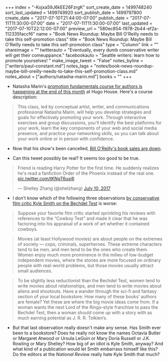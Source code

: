 +++
index = "-Kojxa59J6kEE26FzrgK"
sort_create_date = 1499748240
sort_last_updated = 1499749920
sort_publish_date = 1499797800
create_date = "2017-07-10T21:44:00-07:00"
publish_date = "2017-07-11T11:30:00-07:00"
date = "2017-07-11T11:30:00-07:00"
last_updated = "2017-07-10T22:12:00-07:00"
preview_url = "580ec854-f978-2b44-ef2a-112335faccf6"
name = "Book News Roundup: Maybe Bill O'Reilly needs to take this self-promotion class"
title = "Book News Roundup: Maybe Bill O'Reilly needs to take this self-promotion class"
type = "Column"
link = ""
shareimage = ""
twitterauto = "Eventually, every dumb conservative writer will get their comeuppance."
facebookauto = "Seattle writers: learn how to promote yourselves! "
make_image_tweet = "False"
notes_byline = ["writers/paul-constant.md"]
notes_tags = "notes/book-news-roundup-maybe-bill-oreilly-needs-to-take-this-self-promotion-class.md"
notes_about = ["authors/natasha-marin.md"]
books = ""
+++
* Natasha Marin's [promotion fundamentals course for authors is happening at the end of this month](http://promotionfundamentals2017.bpt.me/) at Hugo House. Here's a course description:

<blockquote>This class, led by conceptual artist, writer, and communications professional Natasha Marin, will help you develop strategies and goals for effectively promoting your work. Through interactive exercises and group discussions, you'll identify the best platforms for your work, learn the key components of your web and social media presence, and practice your networking skills, so you can talk about your work online or in person with confidence.</blockquote>

* Now that his show's been cancelled, [Bill O'Reilly's book sales are down](https://www.mhpbooks.com/good-news-everyone-bill-oreillys-book-sales-are-down/). 

* Can this tweet possibly be real? It seems too good to be true.

<blockquote class="twitter-tweet" data-lang="en"><p lang="en" dir="ltr">Friend is reading Harry Potter for the first time. He suddenly realizes he&#39;s read a fanfiction Order of the Phoenix instead of the real one. <a href="https://t.co/tKNgT6usi6">pic.twitter.com/tKNgT6usi6</a></p>&mdash; Shelley Zhang (@shelzhang) <a href="https://twitter.com/shelzhang/status/884496110454288384">July 10, 2017</a></blockquote>

* I don't know which of the following three observations [by conservative film critic Kyle Smith on the Bechdel Test](http://www.nationalreview.com/article/449340/bechdel-test-feminist-litmus-test-movies-useless-political-correctness) is worse:

<blockquote>Suppose your favorite film critic started sprinkling his reviews with references to the “Cowboy Test” and made it clear that he was factoring into his appraisal of a work of art whether it contained cowboys.</blockquote>

<blockquote>Movies (at least Hollywood movies) are about people on the extremes of society — cops, criminals, superheroes. These extreme characters tend to be men, and men tend to be the ones who create them. Women enjoy much more prominence in the milieu of low-budget independent movies, where the stories are more focused on ordinary people with real-world problems, but those movies usually attract small audiences.</blockquote>

<blockquote>To be slightly less reductionist than the Bechdel Test, women tend to write movies about relationships, and men tend to write movies about aliens and shootouts. Have a wander through the sci-fi and fantasy section of your local bookstore: How many of these books’ authors are female? Yet these are where the big movie ideas come from. If a woman wants the next Lord of the Rings–style franchise to pass the Bechdel Test, then a woman should come up with a story with as much earning potential as J. R. R. Tolkien’s.</blockquote>

* But that last observation really doesn't make any sense. Has Smith ever been to a bookstore? Does he really not know the names Octavia Butler or Margaret Atwood or Ursula LeGuin or Mary Doria Russell or J.K. Rowling or Mary Shelley? How big of an idiot is Kyle Smith, anyway? And what kind of a publication would let Smith embarrass himself like this? Do the editors at the *National Review* really hate Kyle Smith that much?